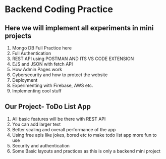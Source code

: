 # Backend Coding Practice 
## Here we will implement all experiments in mini projects 
1. Mongo DB Full Practice here
1. Full Authentication
1. REST API using POSTMAN AND ITS VS CODE EXTENSION
1. EJS and JSON with fetch API
1. How Admin Pages work
1. Cybersecurity and how to protect the website
1. Deployment 
1. Experimenting with Firebase, AWS etc.
1. Implementing cool stuff

## Our Project- ToDo List App
1. All basic features will be there with REST API 
1. You can add larger text
1. Better scaling and overall performance of the app
1. Using free apis like jokes, bored etc to make todo list app more fun to use
1. Security and authentication
1. Some Basic layouts and practices as this is only a backend mini project